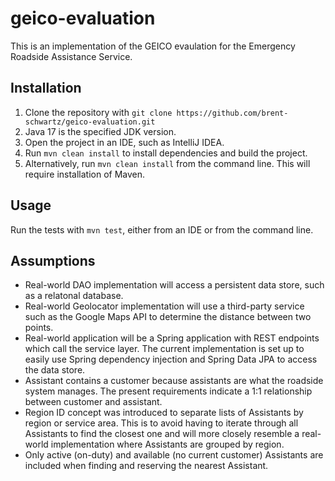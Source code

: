 # geico-evaluation
This is an implementation of the GEICO evaulation for the Emergency Roadside Assistance Service.

## Installation
1. Clone the repository with `git clone https://github.com/brent-schwartz/geico-evaluation.git`
2. Java 17 is the specified JDK version.
3. Open the project in an IDE, such as IntelliJ IDEA.
4. Run `mvn clean install` to install dependencies and build the project.
5. Alternatively, run `mvn clean install` from the command line.  This will require installation of Maven.

## Usage
Run the tests with `mvn test`, either from an IDE or from the command line.

## Assumptions

- Real-world DAO implementation will access a persistent data store, such as a relatonal database.
- Real-world Geolocator implementation will use a third-party service such as the Google Maps API to determine the distance between two points.
- Real-world application will be a Spring application with REST endpoints which call the service layer.  The current implementation is set up to easily use Spring dependency injection
and Spring Data JPA to access the data store.
- Assistant contains a customer because assistants are what the roadside system manages.  The present requirements indicate a 1:1 relationship between customer and assistant.
- Region ID concept was introduced to separate lists of Assistants by region or service area. 
This is to avoid having to iterate through all Assistants to find the closest one and will more closely resemble
a real-world implementation where Assistants are grouped by region.
- Only active (on-duty) and available (no current customer) Assistants are included when finding and reserving the nearest Assistant.
